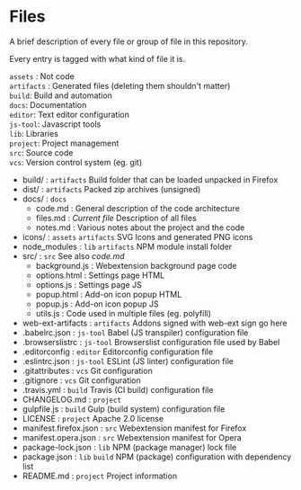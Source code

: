 # Files

A brief description of every file or group of file in this repository.

Every entry is tagged with what kind of file it is.

`assets` : Not code\
`artifacts` : Generated files (deleting them shouldn't matter)\
`build`: Build and automation\
`docs`: Documentation\
`editor`: Text editor configuration\
`js-tool`: Javascript tools\
`lib`: Libraries\
`project`: Project management\
`src`: Source code\
`vcs`: Version control system (eg. git)

* build/ : `artifacts` Build folder that can be loaded unpacked in Firefox
* dist/ : `artifacts` Packed zip archives (unsigned)
* docs/ : `docs`
  * code.md : General description of the code architecture
  * files.md : *Current file* Description of all files
  * notes.md : Various notes about the project and the code
* icons/ : `assets` `artifacts` SVG Icons and generated PNG icons
* node_modules : `lib` `artifacts` NPM module install folder
* src/ : `src` See also *code.md*
  * background.js : Webextension background page code
  * options.html : Settings page HTML
  * options.js : Settings page JS
  * popup.html : Add-on icon popup HTML
  * popup.js : Add-on icon popup JS
  * utils.js : Code used in multiple files (eg. polyfill)
* web-ext-artifacts : `artifacts` Addons signed with web-ext sign go here
* .babelrc.json : `js-tool` Babel (JS transpiler) configuration file
* .browserslistrc : `js-tool` Browserslist configuration file used by Babel
* .editorconfig : `editor` Editorconfig configuration file
* .eslintrc.json : `js-tool` ESLint (JS linter) configuration file
* .gitattributes : `vcs` Git configuration
* .gitignore : `vcs` Git configuration
* .travis.yml : `build` Travis (CI build) configuration file
* CHANGELOG.md : `project`
* gulpfile.js : `build` Gulp (build system) configuration file
* LICENSE : `project` Apache 2.0 license
* manifest.firefox.json : `src` Webextension manifest for Firefox
* manifest.opera.json : `src` Webextension manifest for Opera
* package-lock.json : `lib` NPM (package manager) lock file
* package.json : `lib` `build` NPM (package) configuration with dependency list
* README.md : `project` Project information
